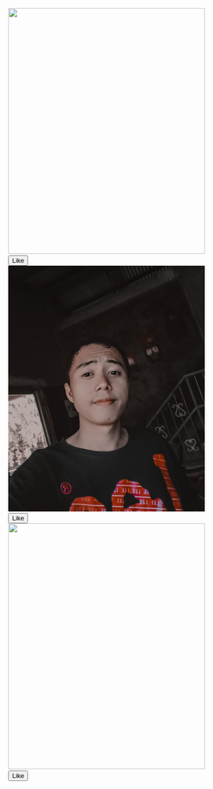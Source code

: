 <!DOCTYPE html>
   <title> My Homepage </title>
   </head>  
   <link href="https://cdn.jsdelivr.net/npm/bootstrap@5.3.3/dist/css/bootstrap.min.css" rel="stylesheet" integrity="sha384-QWTKZyjpPEjISv5WaRU9OFeRpok6YctnYmDr5pNlyT2bRjXh0JMhjY6hW+ALEwIH" crossorigin="anonymous">
   <script src="https://cdn.jsdelivr.net/npm/bootstrap@5.3.3/dist/js/bootstrap.bundle.min.js" integrity="sha384-YvpcrYf0tY3lHB60NNkmXc5s9fDVZLESaAA55NDzOxhy9GkcIdslK1eN7N6jIeHz" crossorigin="anonymous"></script>
   </head>
   <body>
     <div class="container">
     <div class="col-6">
     <img src="Aso.png" class="img-thumbnail" style="width:400px;height:500px;"/><br>
     <button class="btn btn-primary" type-button> Like </button>
     </div>
     </div>
     <div class="col-6">
     <img src="Mark kenneth.png" class="img-thumbnail" style="width:400px;height:500px;"/><br>
       <button class="btn btn-primary" type-button> Like</button>
     </div>
     <div class="col-6">
     <img src="Beautiful.png" class="img-thumbnail" style="width:400px;height:500px;"/><br>
       <button class="btn btn-primary" type-button> Like </button>
     </div>
   </body>
</html>
